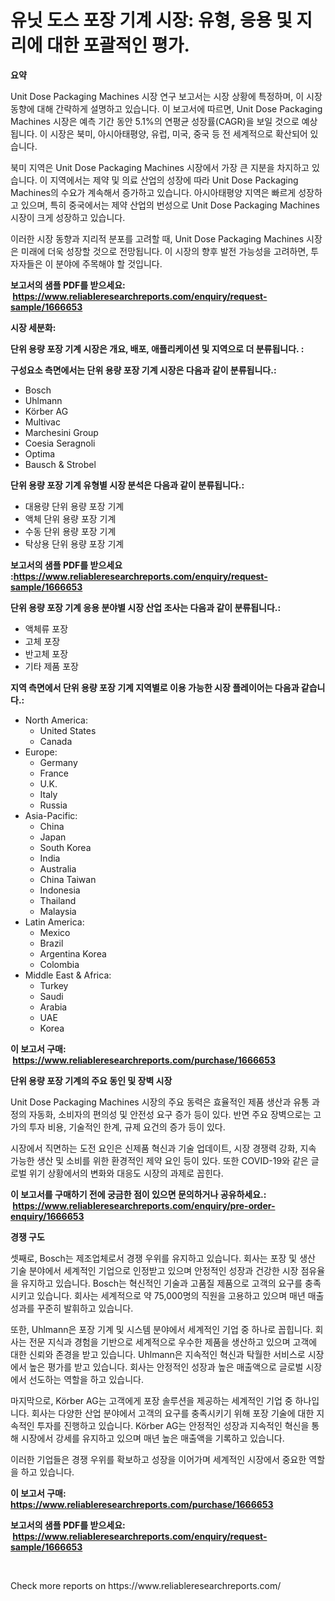 <p><h1>유닛 도스 포장 기계 시장: 유형, 응용 및 지리에 대한 포괄적인 평가.</h1></p><p><strong>요약</strong></p>
<p><p>Unit Dose Packaging Machines 시장 연구 보고서는 시장 상황에 특정하며, 이 시장 동향에 대해 간략하게 설명하고 있습니다. 이 보고서에 따르면, Unit Dose Packaging Machines 시장은 예측 기간 동안 5.1%의 연평균 성장률(CAGR)을 보일 것으로 예상됩니다. 이 시장은 북미, 아시아태평양, 유럽, 미국, 중국 등 전 세계적으로 확산되어 있습니다.</p><p>북미 지역은 Unit Dose Packaging Machines 시장에서 가장 큰 지분을 차지하고 있습니다. 이 지역에서는 제약 및 의료 산업의 성장에 따라 Unit Dose Packaging Machines의 수요가 계속해서 증가하고 있습니다. 아시아태평양 지역은 빠르게 성장하고 있으며, 특히 중국에서는 제약 산업의 번성으로 Unit Dose Packaging Machines 시장이 크게 성장하고 있습니다.</p><p>이러한 시장 동향과 지리적 분포를 고려할 때, Unit Dose Packaging Machines 시장은 미래에 더욱 성장할 것으로 전망됩니다. 이 시장의 향후 발전 가능성을 고려하면, 투자자들은 이 분야에 주목해야 할 것입니다.</p></p>
<p><strong>보고서의 샘플 PDF를 받으세요: &nbsp;<a href="https://www.reliableresearchreports.com/enquiry/request-sample/1666653">https://www.reliableresearchreports.com/enquiry/request-sample/1666653</a></strong></p>
<p><strong>시장 세분화:</strong></p>
<p><strong> 단위 용량 포장 기계 시장은 개요, 배포, 애플리케이션 및 지역으로 더 분류됩니다. :</strong></p>
<p><strong>구성요소 측면에서는 단위 용량 포장 기계 시장은 다음과 같이 분류됩니다.:</strong></p>
<p><ul><li>Bosch</li><li>Uhlmann</li><li>Körber AG</li><li>Multivac</li><li>Marchesini Group</li><li>Coesia Seragnoli</li><li>Optima</li><li>Bausch & Strobel</li></ul></p>
<p><strong> 단위 용량 포장 기계 유형별 시장 분석은 다음과 같이 분류됩니다.:</strong></p>
<p><ul><li>대용량 단위 용량 포장 기계</li><li>액체 단위 용량 포장 기계</li><li>수동 단위 용량 포장 기계</li><li>탁상용 단위 용량 포장 기계</li></ul></p>
<p><strong>보고서의 샘플 PDF를 받으세요 :<a href="https://www.reliableresearchreports.com/enquiry/request-sample/1666653">https://www.reliableresearchreports.com/enquiry/request-sample/1666653</a></strong></p>
<p><strong> 단위 용량 포장 기계 응용 분야별 시장 산업 조사는 다음과 같이 분류됩니다.:</strong></p>
<p><ul><li>액체류 포장</li><li>고체 포장</li><li>반고체 포장</li><li>기타 제품 포장</li></ul></p>
<p><strong>지역 측면에서 단위 용량 포장 기계 지역별로 이용 가능한 시장 플레이어는 다음과 같습니다.:</strong></p>
<p><ul>
    <li>
        North America:
        <ul>
            <li>United States</li>
            <li>Canada</li>
        </ul>
    </li>
    <li>
        Europe:
        <ul>
            <li>Germany</li>
            <li>France</li>
            <li>U.K.</li>
            <li>Italy</li>
            <li>Russia</li>
        </ul>
    </li>
    <li>
        Asia-Pacific:
        <ul>
            <li>China</li>
            <li>Japan</li>
            <li>South Korea</li>
            <li>India</li>
            <li>Australia</li>
            <li>China Taiwan</li>
            <li>Indonesia</li>
            <li>Thailand</li>
            <li>Malaysia</li>
        </ul>
    </li>
    <li>
        Latin America:
        <ul>
            <li>Mexico</li>
            <li>Brazil</li>
            <li>Argentina Korea</li>
            <li>Colombia</li>
        </ul>
    </li>
    <li>
        Middle East & Africa:
        <ul>
            <li>Turkey</li>
            <li>Saudi</li>
            <li>Arabia</li>
            <li>UAE</li>
            <li>Korea</li>
        </ul>
    </li>
    </ul></p>
<p><strong>이 보고서 구매: &nbsp;<a href="https://www.reliableresearchreports.com/purchase/1666653">https://www.reliableresearchreports.com/purchase/1666653</a></strong></p>
<p><strong>단위 용량 포장 기계의 주요 동인 및 장벽 시장</strong></p>
<p><p>Unit Dose Packaging Machines 시장의 주요 동력은 효율적인 제품 생산과 유통 과정의 자동화, 소비자의 편의성 및 안전성 요구 증가 등이 있다. 반면 주요 장벽으로는 고가의 투자 비용, 기술적인 한계, 규제 요건의 증가 등이 있다.</p><p>시장에서 직면하는 도전 요인은 신제품 혁신과 기술 업데이트, 시장 경쟁력 강화, 지속 가능한 생산 및 소비를 위한 환경적인 제약 요인 등이 있다. 또한 COVID-19와 같은 글로벌 위기 상황에서의 변화와 대응도 시장의 과제로 꼽힌다.</p></p>
<p><strong>이 보고서를 구매하기 전에 궁금한 점이 있으면 문의하거나 공유하세요.: &nbsp;<a href="https://www.reliableresearchreports.com/enquiry/pre-order-enquiry/1666653">https://www.reliableresearchreports.com/enquiry/pre-order-enquiry/1666653</a></strong></p>
<p><strong>경쟁 구도</strong></p>
<p><p>셋째로, Bosch는 제조업체로서 경쟁 우위를 유지하고 있습니다. 회사는 포장 및 생산 기술 분야에서 세계적인 기업으로 인정받고 있으며 안정적인 성장과 건강한 시장 점유율을 유지하고 있습니다. Bosch는 혁신적인 기술과 고품질 제품으로 고객의 요구를 충족시키고 있습니다. 회사는 세계적으로 약 75,000명의 직원을 고용하고 있으며 매년 매출 성과를 꾸준히 발휘하고 있습니다.</p><p>또한, Uhlmann은 포장 기계 및 시스템 분야에서 세계적인 기업 중 하나로 꼽힙니다. 회사는 전문 지식과 경험을 기반으로 세계적으로 우수한 제품을 생산하고 있으며 고객에 대한 신뢰와 존경을 받고 있습니다. Uhlmann은 지속적인 혁신과 탁월한 서비스로 시장에서 높은 평가를 받고 있습니다. 회사는 안정적인 성장과 높은 매출액으로 글로벌 시장에서 선도하는 역할을 하고 있습니다.</p><p>마지막으로, Körber AG는 고객에게 포장 솔루션을 제공하는 세계적인 기업 중 하나입니다. 회사는 다양한 산업 분야에서 고객의 요구를 충족시키기 위해 포장 기술에 대한 지속적인 투자를 진행하고 있습니다. Körber AG는 안정적인 성장과 지속적인 혁신을 통해 시장에서 강세를 유지하고 있으며 매년 높은 매출액을 기록하고 있습니다.</p><p>이러한 기업들은 경쟁 우위를 확보하고 성장을 이어가며 세계적인 시장에서 중요한 역할을 하고 있습니다.</p></p>
<p><strong>이 보고서 구매: &nbsp; <a href="https://www.reliableresearchreports.com/purchase/1666653">https://www.reliableresearchreports.com/purchase/1666653</a></strong></p>
<p><strong>보고서의 샘플 PDF를 받으세요: &nbsp;<a href="https://www.reliableresearchreports.com/enquiry/request-sample/1666653">https://www.reliableresearchreports.com/enquiry/request-sample/1666653</a></strong><strong></strong></p>
<p>&nbsp;</p>
<p>Check more reports on https://www.reliableresearchreports.com/</p>